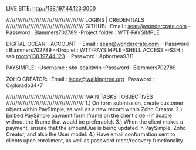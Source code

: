 
LIVE SITE: http://138.197.44.123:3000

//////////////////////////////////////////
LOGINS | CREDENTIALS
//////////////////////////////////////////
GITHUB:
	-Email          : sean@wondercrate.com
	-Password       : Blammers702789
	-Project folder : WTT-PAYSIMPLE

DIGITAL OCEAN:
	-ACCOUNT 
	--Email    : sean@wondercrate.com
	--Password : Blammers702789
	--Droplet  : WTT-PAYSIMPLE
	-SHELL ACCESS
	--SSH      : ssh root@138.197.44.123
	--Password : Aphornea9311

PAYSIMPLE: 
	-Username : sbx-sbaldwin
	-Password : Blammers702789

ZOHO CREATOR: 
	-Email    : lacey@walkingtree.org
	-Password : C@lorado34*7

//////////////////////////////////////////
MAIN TASKS | OBJECTIVES	
//////////////////////////////////////////
1.) On form submission, create customer object within PaySimple, as well as a new record within Zoho Creator.
2.) Embed PaySimple payment form Iframe on the client side -(if doable without the Iframe that would be preferable).
3.) When the client makes a payment, ensure that the amountDue is being updated in PaySimple, Zoho Creator, and also the User model.
4.) Have email conformation sent to clients upon enrollment, as well as password reset/recovery functionality.

